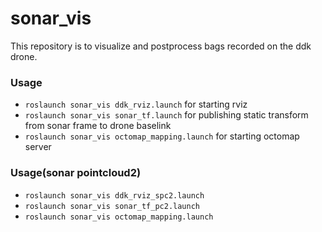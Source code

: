 # sonar_vis
This repository is to visualize and postprocess bags recorded on the ddk drone.

### Usage
- `roslaunch sonar_vis ddk_rviz.launch` for starting rviz
- `roslaunch sonar_vis sonar_tf.launch` for publishing static transform from sonar frame to drone baselink
- `roslaunch sonar_vis octomap_mapping.launch` for starting octomap server

### Usage(sonar pointcloud2)
- `roslaunch sonar_vis ddk_rviz_spc2.launch`
- `roslaunch sonar_vis sonar_tf_pc2.launch`
- `roslaunch sonar_vis octomap_mapping.launch`
